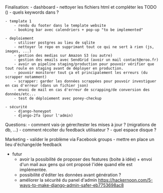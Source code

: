 Finalisation:
    - dashboard
        - nettoyer les fichiers html et compléter les TODO (<head>)
        - quels keywords dans <head> ?

    - template 1
        - rendu du footer dans le template website
        - booking bar avec calendriers + pop-up "to be implemented"

    - deploiement
        - utiliser postgres au lieu de sqlite
        - nettoyer le repo en supprimant tout ce qui ne sert à rien (js, images, ...)
        - gestion des medias sur Amazon S3 (ou autre)
        - gestion des emails avec SendGrid (avoir un mail contact@eroo.fr)
        - avoir un pipeline staging/production pour pouvoir vérifier que tout roule en staging avant de déployer en production.
        - pouvoir monitorer tout ça et principalement les erreurs (du scrapper notamment)
        - scrapper: garder les données scrappées pour pouvoir investiguer en cas d'erreur (dans un fichier json)
        - envoi de mail en cas d'erreur de scrapping/de conversion des données/etc...
        - test de déploiement avec poney-checkup

    - sécurité
        - django-honeypot
        - django-2fa (pour l'admin)


Questions:
    - comment vais-je gérer/tester les mises à jour ? (migrations de db, ...)
    - comment récolter du feedback utilisateur ?
    - quel espace disque ?

Marketing
    - valider le problème via Facebook groups
    - mettre en place un lieu d'échange/de feedback





- futur
    - avoir la possibilité de proposer des features (boite à idée) + envoi d'un mail aux gens qui ont proposé l'idée quand elle est implémentée.
    - possibilité d'éditer les données avant génération ?
    - améliorer la sécurité du panel d'admin
        https://hackernoon.com/5-ways-to-make-django-admin-safer-eb7753698ac8
